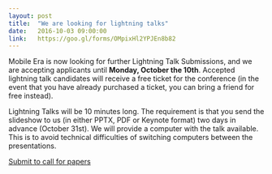 ```yaml
---
layout: post
title:  "We are looking for lightning talks"
date:   2016-10-03 09:00:00
link:   https://goo.gl/forms/OMpixHl2YPJEn8b82
---
```


Mobile Era is now looking for further Lightning Talk Submissions, and we are accepting applicants until <strong>Monday, October the 10th</strong>. Accepted lightning talk candidates will receive a free ticket for the conference (in the event that you have already purchased a ticket, you can bring a friend for free instead).

Lightning Talks will be 10 minutes long. The requirement is that you send the slideshow to us (in either PPTX, PDF or Keynote format) two days in advance (October 31st). We will provide a computer with the talk available. This is to avoid technical difficulties of switching computers between the presentations.

<a class="btn btn-primary" href="https://goo.gl/forms/OMpixHl2YPJEn8b82">Submit to call for papers</a>
